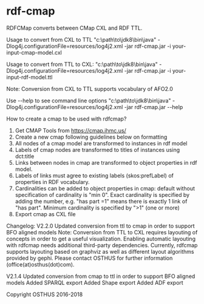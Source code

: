 # rdf-cmap
RDFCMap converts between CMap CXL and RDF TTL. 

Usage to convert from CXL to TTL
"c:\path\to\jdk8\bin\java" -Dlog4j.configurationFile=resources/log4j2.xml -jar rdf-cmap.jar -i your-input-cmap-model.cxl

Usage to convert from TTL to CXL:
"c:\path\to\jdk8\bin\java" -Dlog4j.configurationFile=resources/log4j2.xml -jar rdf-cmap.jar -i your-input-rdf-model.ttl

Note: Conversion from CXL to TTL supports vocabulary of AFO2.0

Use --help to see command line options
"c:\path\to\jdk8\bin\java" -Dlog4j.configurationFile=resources/log4j2.xml -jar rdf-cmap.jar --help

How to create a cmap to be used with rdfcmap?

1) Get CMAP Tools from https://cmap.ihmc.us/
2) Create a new cmap following guidelines below on formatting 
3) All nodes of a cmap model are transformed to instances in rdf model
4) Labels of cmap nodes are transformed to titles of instances using dct:title 
5) Links between nodes in cmap are transformed to object properties in rdf model.
6) Labels of links must agree to existing labels (skos:prefLabel) of properties in RDF vocabulary.
7) Cardinalities can be added to object properties in cmap: default without specification of cardinality is "min 0". Exact cardinality is specified by adding the number, e.g. "has part =1" means there is exactly 1 link of "has part". Minimum cardinality is specified by ">1" (one or more)
8) Export cmap as CXL file

Changelog:
V2.2.0 
  Updated conversion from ttl to cmap in order to support BFO aligned models
  Note: Conversion from TTL to CXL requires layouting of concepts in order to get a useful visualization. Enabling automatic layouting with rdfcmap needs additional third-party dependencies. Currently, rdfcmap supports layouting based on graphviz as well as different layout algorithms provided by gephi. Please contact OSTHUS for further information (office(at)osthus(dot)com).  
  
V2.1.4 
  Updated conversion from cmap to ttl in order to support BFO aligned models
  Added SPARQL export
  Added Shape export
  Added ADF export

Copyright OSTHUS 2016-2018


 